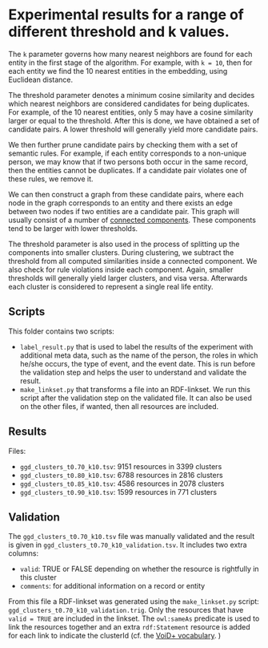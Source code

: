 # Experimental results for a range of different threshold and k values.

The `k` parameter governs how many nearest neighbors are found for each entity in the first stage of the algorithm. 
For example, with `k = 10`, then for each entity we find the 10 nearest entities in the embedding, using Euclidean distance.

The threshold parameter denotes a minimum cosine similarity and decides which nearest neighbors are considered candidates for being duplicates. 
For example, of the 10 nearest entities, only 5 may have a cosine similarity larger or equal to the threshold. After this is done, we have obtained a set of candidate pairs. A lower threshold will generally yield more candidate pairs. 

We then further prune candidate pairs by checking them with a set of semantic rules. For example, if each entity corresponds to a non-unique person, we may know that if two persons both occur in the same record, then the entities cannot be duplicates. If a candidate pair violates one of these rules, we remove it.

We can then construct a graph from these candidate pairs, where each node in the graph corresponds to an entity and there exists an edge between two nodes if two entities are a candidate pair. This graph will usually consist of a number of [connected components](https://en.wikipedia.org/wiki/Component_(graph_theory)). These components tend to be larger with lower thresholds.

The threshold parameter is also used in the process of splitting up the components into smaller clusters. During clustering, we subtract the threshold from all computed similarities inside a connected component. We also check for rule violations inside each component. 
Again, smaller thresholds will generally yield larger clusters, and visa versa. Afterwards each cluster is considered to represent a single real life entity.

## Scripts

This folder contains two scripts:

* `label_result.py` that is used to label the results of the experiment with additional meta data, such as the name of the person, the roles in which he/she occurs, the type of event, and the event date. This is run before the validation step and helps the user to understand and validate the result.
* `make_linkset.py` that transforms a file into an RDF-linkset. We run this script after the validation step on the validated file. It can also be used on the other files, if wanted, then all resources are included. 

## Results

Files:
* `ggd_clusters_t0.70_k10.tsv`: 9151 resources in 3399 clusters
* `ggd_clusters_t0.80_k10.tsv`: 6788 resources in 2816 clusters
* `ggd_clusters_t0.85_k10.tsv`: 4586 resources in 2078 clusters
* `ggd_clusters_t0.90_k10.tsv`: 1599 resources in 771 clusters

## Validation

The `ggd_clusters_t0.70_k10.tsv` file was manually validated and the result is given in `ggd_clusters_t0.70_k10_validation.tsv`. It includes two extra columns:
* `valid`: TRUE or FALSE depending on whether the resource is rightfully in this cluster
* `comments`: for additional information on a record or entity

From this file a RDF-linkset was generated using the `make_linkset.py` script: `ggd_clusters_t0.70_k10_validation.trig`. Only the resources that have `valid = TRUE` are included in the linkset. The `owl:sameAs` predicate is used to link the resources together and an extra `rdf:Statement` resource is added for each link to indicate the clusterId (cf. the [VoiD+ vocabulary](https://lenticularlens.org/docs/03.Ontology/#4-void-documentation). )